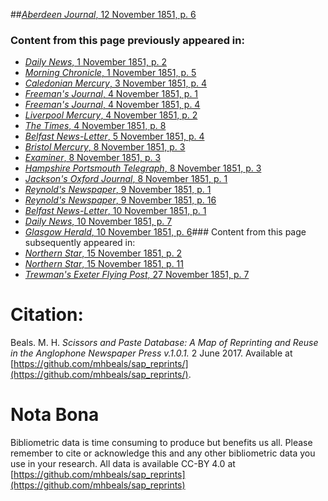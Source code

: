 ##[*Aberdeen Journal*, 12 November 1851, p. 6](https://mhbeals.github.io/sap_html/Aberdeen-Journal/Aberdeen-Journal-12-November-1851-p-6)

### Content from this page previously appeared in:
+ [*Daily News*, 1 November 1851, p. 2](https://mhbeals.github.io/sap_html/Daily-News/Daily-News-1-November-1851-p-2)
+ [*Morning Chronicle*, 1 November 1851, p. 5](https://mhbeals.github.io/sap_html/Morning-Chronicle/Morning-Chronicle-1-November-1851-p-5)
+ [*Caledonian Mercury*, 3 November 1851, p. 4](https://mhbeals.github.io/sap_html/Caledonian-Mercury/Caledonian-Mercury-3-November-1851-p-4)
+ [*Freeman's Journal*, 4 November 1851, p. 1](https://mhbeals.github.io/sap_html/Freeman's-Journal/Freeman's-Journal-4-November-1851-p-1)
+ [*Freeman's Journal*, 4 November 1851, p. 4](https://mhbeals.github.io/sap_html/Freeman's-Journal/Freeman's-Journal-4-November-1851-p-4)
+ [*Liverpool Mercury*, 4 November 1851, p. 2](https://mhbeals.github.io/sap_html/Liverpool-Mercury/Liverpool-Mercury-4-November-1851-p-2)
+ [*The Times*, 4 November 1851, p. 8](https://mhbeals.github.io/sap_html/The-Times/The-Times-4-November-1851-p-8)
+ [*Belfast News-Letter*, 5 November 1851, p. 4](https://mhbeals.github.io/sap_html/Belfast-News-Letter/Belfast-News-Letter-5-November-1851-p-4)
+ [*Bristol Mercury*, 8 November 1851, p. 3](https://mhbeals.github.io/sap_html/Bristol-Mercury/Bristol-Mercury-8-November-1851-p-3)
+ [*Examiner*, 8 November 1851, p. 3](https://mhbeals.github.io/sap_html/Examiner/Examiner-8-November-1851-p-3)
+ [*Hampshire Portsmouth Telegraph*, 8 November 1851, p. 3](https://mhbeals.github.io/sap_html/Hampshire-Portsmouth-Telegraph/Hampshire-Portsmouth-Telegraph-8-November-1851-p-3)
+ [*Jackson's Oxford Journal*, 8 November 1851, p. 1](https://mhbeals.github.io/sap_html/Jackson's-Oxford-Journal/Jackson's-Oxford-Journal-8-November-1851-p-1)
+ [*Reynold's Newspaper*, 9 November 1851, p. 1](https://mhbeals.github.io/sap_html/Reynold's-Newspaper/Reynold's-Newspaper-9-November-1851-p-1)
+ [*Reynold's Newspaper*, 9 November 1851, p. 16](https://mhbeals.github.io/sap_html/Reynold's-Newspaper/Reynold's-Newspaper-9-November-1851-p-16)
+ [*Belfast News-Letter*, 10 November 1851, p. 1](https://mhbeals.github.io/sap_html/Belfast-News-Letter/Belfast-News-Letter-10-November-1851-p-1)
+ [*Daily News*, 10 November 1851, p. 7](https://mhbeals.github.io/sap_html/Daily-News/Daily-News-10-November-1851-p-7)
+ [*Glasgow Herald*, 10 November 1851, p. 6](https://mhbeals.github.io/sap_html/Glasgow-Herald/Glasgow-Herald-10-November-1851-p-6)### Content from this page subsequently appeared in:
+ [*Northern Star*, 15 November 1851, p. 2](https://mhbeals.github.io/sap_html/Northern-Star/Northern-Star-15-November-1851-p-2)
+ [*Northern Star*, 15 November 1851, p. 11](https://mhbeals.github.io/sap_html/Northern-Star/Northern-Star-15-November-1851-p-11)
+ [*Trewman's Exeter Flying Post*, 27 November 1851, p. 7](https://mhbeals.github.io/sap_html/Trewman's-Exeter-Flying-Post/Trewman's-Exeter-Flying-Post-27-November-1851-p-7)
                    
# Citation: 

Beals. M. H. *Scissors and Paste Database: A Map of Reprinting and Reuse in the Anglophone Newspaper Press v.1.0.1.* 2 June 2017. Available at [https://github.com/mhbeals/sap_reprints/](https://github.com/mhbeals/sap_reprints/). 
                    
# Nota Bona

Bibliometric data is time consuming to produce but benefits us all. Please remember to cite or acknowledge this and any other bibliometric data you use in your research. All data is available CC-BY 4.0 at [https://github.com/mhbeals/sap_reprints](https://github.com/mhbeals/sap_reprints)